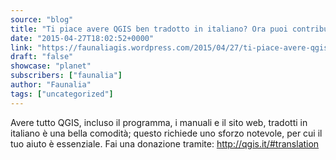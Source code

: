 ```yaml
---
source: "blog"
title: "Ti piace avere QGIS ben tradotto in italiano? Ora puoi contribuire"
date: "2015-04-27T18:02:52+0000"
link: "https://faunaliagis.wordpress.com/2015/04/27/ti-piace-avere-qgis-ben-tradotto-in-italiano-ora-puoi-contribuire/"
draft: "false"
showcase: "planet"
subscribers: ["faunalia"]
author: "Faunalia"
tags: ["uncategorized"]
---
```


Avere tutto QGIS, incluso il programma, i manuali e il sito web, tradotti in italiano è una bella comodità; questo richiede uno sforzo notevole, per cui il tuo aiuto è essenziale. Fai una donazione tramite: http://qgis.it/#translation
